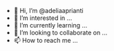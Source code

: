 - 👋 Hi, I’m @adeliaaprianti
- 👀 I’m interested in ...
- 🌱 I’m currently learning ...
- 💞️ I’m looking to collaborate on ...
- 📫 How to reach me ...

<!---
adeliaaprianti/adeliaaprianti is a ✨ special ✨ repository because its `README.md` (this file) appears on your GitHub profile.
You can click the Preview link to take a look at your changes.
--->
